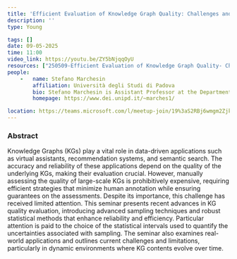 ```yaml
---
title: 'Efficient Evaluation of Knowledge Graph Quality: Challenges and Opportunities'
description: ''
type: Young

tags: []
date: 09-05-2025
time: 11:00
video_link: https://youtu.be/ZY5bNjqqOyU
resources: ["250509-Efficient Evaluation of Knowledge Graph Quality- Challenges and Opportunities.pdf"]
people:
    -   name: Stefano Marchesin
        affiliation: Università degli Studi di Padova
        bio: Stefano Marchesin is Assistant Professor at the Department of Information Engineering of the University of Padua. His educational background includes a Bachelor's degree in Information Engineering, a Master's degree in Computer Engineering, and a Ph.D. in Information Engineering. He is member of the Intelligent Interactive Information Access (IIIA) HUB. His research interests lie in data quality, information extraction, and information retrieval. He published 50+ scientific papers in national and international venues, including VLDB, SIGMOD, SIGIR, CIKM, TOIS, and IP&M.
        homepage: https://www.dei.unipd.it/~marches1/

location: https://teams.microsoft.com/l/meetup-join/19%3aS2RBj6wmgm2Zjk3jx07ydAsihsKI8KSIkkQRSStaP7E1%40thread.tacv2/1738833011064?context=%7b%22Tid%22%3a%2213b55eef-7018-4674-a3d7-cc0db06d545c%22%2c%22Oid%22%3a%223b92e2cc-3616-4070-82ad-a9f97e1e92ac%22%7d
---
```


### Abstract

Knowledge Graphs (KGs) play a vital role in data-driven applications such as virtual assistants, recommendation systems, and semantic search. The accuracy and reliability of these applications depend on the quality of the underlying KGs, making their evaluation crucial. However, manually assessing the quality of large-scale KGs is prohibitively expensive, requiring efficient strategies that minimize human annotation while ensuring guarantees on the assessments. Despite its importance, this challenge has received limited attention. This seminar presents recent advances in KG quality evaluation, introducing advanced sampling techniques and robust statistical methods that enhance reliability and efficiency. Particular attention is paid to the choice of the statistical intervals used to quantify the uncertainties associated with sampling. The seminar also examines real-world applications and outlines current challenges and limitations, particularly in dynamic environments where KG contents evolve over time.
